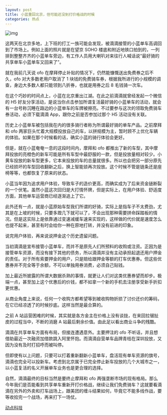 ```yaml
---
layout: post
title: 小蓝重回北京，但可能还没到打价格战的时候
categories: 热点
---
```

![img](https://inews.gtimg.com/newsapp_bt/0/3096915933/641)

这两天在北京多地，上下班的打工一族可能会发现，被滴滴接管的小蓝单车高调回到了市场上。例如上面的照片就是在望京 SOHO 楼底和附近地铁口拍到的，一列排到整整齐齐的小蓝单车旁边，有工作人员用大喇叭对来往行人喊话说“最好骑的共享单车小蓝单车又回来了”。

就在我前几天说 ofo 在摩拜停止补贴的情况下，仍然能慷慨送出免费券之后不久，ofo 对大多数老用户取消了 1 块钱的免费骑车券，根据我所进行的小规模的调查，身边大多数人都只能领到八折券，也就是用券之后 8 毛钱骑一次车。

在这个巧妙的时间点上，小蓝在北京重出江湖。在此之前滴滴就曾经发起一个微信的 H5 好友分享活动，是说当你点击参加所谓复活最好骑的小蓝单车的活动，就会有一台号称沉睡在路边的小蓝单车的车牌被擦亮。不过要参与这次的领取免费骑车券活动，必须下载滴滴 App，跟你之前是否参加过那个 H5 活动没有关联。

历史上小蓝单车被包括我在内的很多骑行者称为所谓最好骑的单车产品。之前摩拜和 ofo 两家巨头忙着大规模投放自己的车，以拼规模为主，暂时顾不上优化车辆的体验。如果在那个时候看的话，确实小蓝的骑行体验会更好。

但是，就在小蓝奄奄一息的这段时间内，摩拜和 ofo 都推出了新的车型，其中摩拜投放的亮橙色的新车可能是所有车型中最舒服的一款，但是投放量相对较少。小黄车投放的新车型更多，它本来投放的车的总量就很多。所以也会把另一部分原先已经损坏的车型回收翻新之后，换上智能锁再次投放。这个时候不管是链条还是座椅等等，也都恢复了原来的状态。

小蓝当年因为追求用户体验，导致车子的造价更高，而确实成为了后来资金链断裂的一个伏笔。虽然小蓝这次回归是大打情怀牌，但是实际上，在用户体验、舒适度方面，其他单车运营商已经逐渐追上了它。

此外还有一点，就是小蓝原始车型我们所谓的好骑，实际上是指车子不太费劲，尤其是在上坡的时候，只要多蹬几下就可以了，不会出现那种需要拼命踩踏板的情况。但是这实际上是依靠通过变速减缓车速来实现的，这样做的代价就是速度怎么也提不起来，甚至有时会给你一种在原地打转，并没有前进的印象。

说完用户体验，再来说说押金这个历史遗留问题。

当初滴滴是宣布接管小蓝单车，而并不是原先人们所预料的收购或注资。正因为是接管单车资源，而没有接下其他的债务，所以滴滴并没有主动承担起退还用户押金的责任。对于所有索要押金的用户，只是赔给跟押金等额的打车优惠券。但这些优惠券并不完全等于余额，不可以单独用券消费，必须自己贴钱。

加上最近所披露的所谓大数据杀熟的事情，就更让人们对这类优惠券望而却步。极端一点，甚至加上这个优惠后的价钱，都不如拿一个新的手机去注册享受新手折扣更优惠。

从商业角度上来说，任何一个收购方都希望等到被收购物折损了讨价还价的筹码，在它已经凉透了的时候抄底。这样当然是最合算的。

之前 A 站运营困难的时候，其实就是各方金主在价格上没有谈拢，在来回拉锯扯皮的过程当中，不断的消磨 A 站最后剩余价值。由此足以看出商业斗争的残酷。

滴滴在共享单车方面有布局，但接连遭遇意外。主要押注的 ofo 不听话，并且想借助最近一次融资加借款跳入阿里怀抱。而滴滴自营单车品牌青桔在深圳投放，又因为没有及时打招呼而被叫停。

但即使有以上问题，只要可以打着重新翻新小蓝单车，盘活现有单车资源的旗号，滴滴也完全可以投新车。考虑到北京属于已完全停止新车投放的几个大城市之一，以小蓝复活的名义开展单车业务也是更合理的选择。

自然，滴滴最终的目标当然是要终止摩拜和 ofo 两强垄断市场的现有格局。那么今年我们是否能看到共享单车重新开打价格战，继续让我们免费骑车？这就要看滴滴在另外的外卖和打车战场上，跟美团的缠斗结果如何，毕竟它不能多线作战，要等收拾完一个战场，再来打下一场仗。

[动点科技](https://cn.technode.com/post/2018-03-23/bluegogo-relaunched-in-beijing/)


